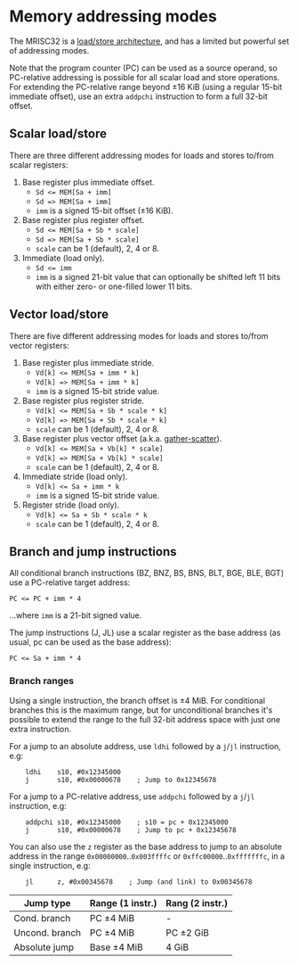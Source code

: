 # Memory addressing modes

The MRISC32 is a [load/store architecture](https://en.wikipedia.org/wiki/Load/store_architecture), and has a limited but powerful set of addressing modes.

Note that the program counter (PC) can be used as a source operand, so PC-relative addressing is possible for all scalar load and store operations. For extending the PC-relative range beyond ±16 KiB (using a regular 15-bit immediate offset), use an extra `addpchi` instruction to form a full 32-bit offset.

## Scalar load/store

There are three different addressing modes for loads and stores to/from scalar registers:

1. Base register plus immediate offset.
   - `Sd <= MEM[Sa + imm]`
   - `Sd => MEM[Sa + imm]`
   - `imm` is a signed 15-bit offset (±16 KiB).
2. Base register plus register offset.
   - `Sd <= MEM[Sa + Sb * scale]`
   - `Sd => MEM[Sa + Sb * scale]`
   - `scale` can be 1 (default), 2, 4 or 8.
3. Immediate (load only).
   - `Sd <= imm`
   - `imm` is a signed 21-bit value that can optionally be shifted left 11 bits with either zero- or one-filled lower 11 bits.


## Vector load/store

There are five different addressing modes for loads and stores to/from vector registers:

1. Base register plus immediate stride.
   - `Vd[k] <= MEM[Sa + imm * k]`
   - `Vd[k] => MEM[Sa + imm * k]`
   - `imm` is a signed 15-bit stride value.
2. Base register plus register stride.
   - `Vd[k] <= MEM[Sa + Sb * scale * k]`
   - `Vd[k] => MEM[Sa + Sb * scale * k]`
   - `scale` can be 1 (default), 2, 4 or 8.
3. Base register plus vector offset (a.k.a. [gather-scatter](https://en.wikipedia.org/wiki/Gather-scatter_%28vector_addressing%29)).
   - `Vd[k] <= MEM[Sa + Vb[k] * scale]`
   - `Vd[k] => MEM[Sa + Vb[k] * scale]`
   - `scale` can be 1 (default), 2, 4 or 8.
4. Immediate stride (load only).
   - `Vd[k] <= Sa + imm * k`
   - `imm` is a signed 15-bit stride value.
5. Register stride (load only).
   - `Vd[k] <= Sa + Sb * scale * k`
   - `scale` can be 1 (default), 2, 4 or 8.


## Branch and jump instructions

All conditional branch instructions (BZ, BNZ, BS, BNS, BLT, BGE, BLE, BGT) use a PC-relative target address:

`PC <= PC + imm * 4`

...where `imm` is a 21-bit signed value.

The jump instructions (J, JL) use a scalar register as the base address (as usual, pc can be used as the base address):

`PC <= Sa + imm * 4`

### Branch ranges

Using a single instruction, the branch offset is ±4 MiB. For conditional branches this is the maximum range, but for unconditional branches it's possible to extend the range to the full 32-bit address space with just one extra instruction.

For a jump to an absolute address, use `ldhi` followed by a `j`/`jl` instruction, e.g:

```
    ldhi    s10, #0x12345000
    j       s10, #0x00000678    ; Jump to 0x12345678
```

For a jump to a PC-relative address, use `addpchi` followed by a `j`/`jl` instruction, e.g:

```
    addpchi s10, #0x12345000    ; s10 = pc + 0x12345000
    j       s10, #0x00000678    ; Jump to pc + 0x12345678
```

You can also use the `z` register as the base address to jump to an absolute address in the range `0x00000000`..`0x003ffffc` or `0xffc00000`..`0xfffffffc`, in a single instruction, e.g:

```
    jl      z, #0x00345678    ; Jump (and link) to 0x00345678
```

| Jump type | Range (1 instr.) | Rang (2 instr.) |
|---|---|---|
| Cond. branch | PC ±4 MiB | - |
| Uncond. branch | PC ±4 MiB | PC ±2 GiB |
| Absolute jump | Base ±4 MiB | 4 GiB |


